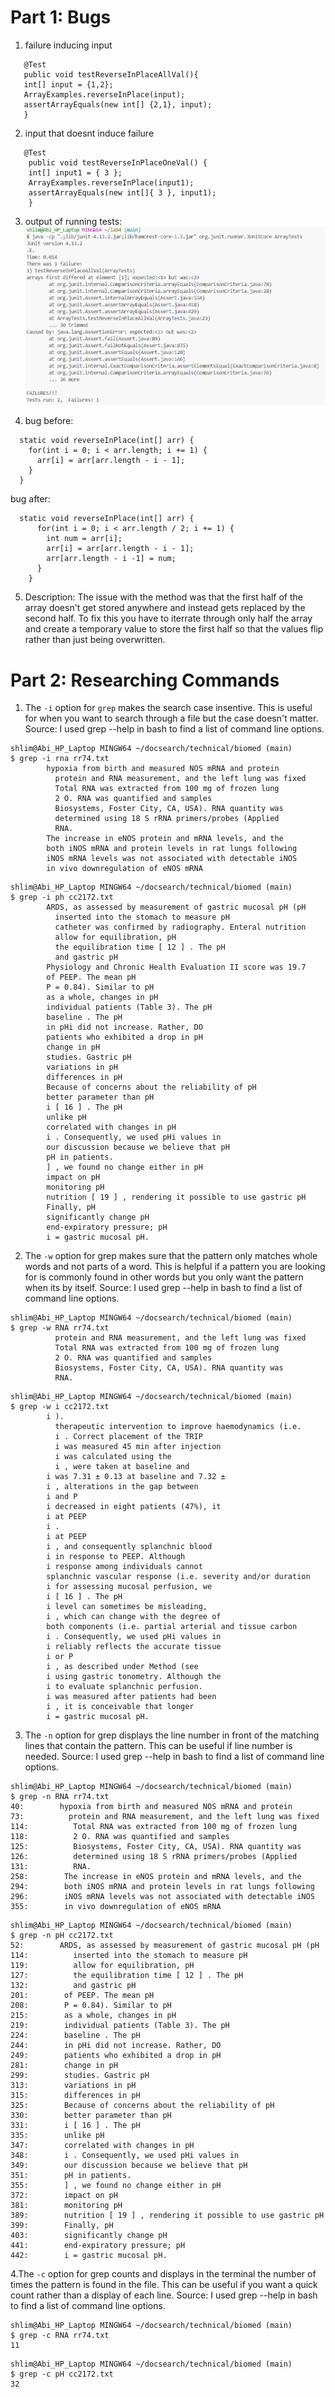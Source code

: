 # Part 1: Bugs
1. failure inducing input
```
   @Test
   public void testReverseInPlaceAllVal(){
   int[] input = {1,2};
   ArrayExamples.reverseInPlace(input);
   assertArrayEquals(new int[] {2,1}, input);
   }
```
   
2. input that doesnt induce failure
```
   @Test 
	public void testReverseInPlaceOneVal() {
    int[] input1 = { 3 };
    ArrayExamples.reverseInPlace(input1);
    assertArrayEquals(new int[]{ 3 }, input1);
	}
```
3. output of running tests:
![Image](test.png)
  
5. bug before:
```
  static void reverseInPlace(int[] arr) {
    for(int i = 0; i < arr.length; i += 1) {
      arr[i] = arr[arr.length - i - 1];
    }
  }
```
  bug after:
```
  static void reverseInPlace(int[] arr) {
      for(int i = 0; i < arr.length / 2; i += 1) {
        int num = arr[i];
        arr[i] = arr[arr.length - i - 1];
        arr[arr.length - i -1] = num;
      }
    }
```

5. Description: The issue with the method was that the first half of the array doesn't get stored anywhere and instead gets replaced by the second half. To fix this you have to iterrate through only half the array and create a temporary value to store the first half so that the values flip rather than just being overwritten.

# Part 2: Researching Commands
1. The `-i` option for `grep` makes the search case insentive. This is useful for when you want to search through a file but the case doesn't matter. Source: I used grep --help in bash to find a list of command line options.
```
shlim@Abi_HP_Laptop MINGW64 ~/docsearch/technical/biomed (main)
$ grep -i rna rr74.txt
        hypoxia from birth and measured NOS mRNA and protein
          protein and RNA measurement, and the left lung was fixed
          Total RNA was extracted from 100 mg of frozen lung
          2 O. RNA was quantified and samples
          Biosystems, Foster City, CA, USA). RNA quantity was
          determined using 18 S rRNA primers/probes (Applied
          RNA.
        The increase in eNOS protein and mRNA levels, and the
        both iNOS mRNA and protein levels in rat lungs following
        iNOS mRNA levels was not associated with detectable iNOS
        in vivo downregulation of eNOS mRNA
```
```
shlim@Abi_HP_Laptop MINGW64 ~/docsearch/technical/biomed (main)
$ grep -i ph cc2172.txt
        ARDS, as assessed by measurement of gastric mucosal pH (pH 
          inserted into the stomach to measure pH
          catheter was confirmed by radiography. Enteral nutrition
          allow for equilibration, pH
          the equilibration time [ 12 ] . The pH
          and gastric pH
        Physiology and Chronic Health Evaluation II score was 19.7
        of PEEP. The mean pH
        P = 0.84). Similar to pH
        as a whole, changes in pH
        individual patients (Table 3). The pH
        baseline . The pH
        in pHi did not increase. Rather, DO
        patients who exhibited a drop in pH
        change in pH
        studies. Gastric pH
        variations in pH
        differences in pH
        Because of concerns about the reliability of pH
        better parameter than pH
        i [ 16 ] . The pH
        unlike pH
        correlated with changes in pH
        i . Consequently, we used pHi values in
        our discussion because we believe that pH
        pH in patients.
        ] , we found no change either in pH
        impact on pH
        monitoring pH
        nutrition [ 19 ] , rendering it possible to use gastric pH
        Finally, pH
        significantly change pH
        end-expiratory pressure; pH
        i = gastric mucosal pH.
```
2. The `-w` option for grep makes sure that the pattern only matches whole words and not parts of a word. This is helpful if a pattern you are looking for is commonly found in other words but you only want the pattern when its by itself. Source: I used grep --help in bash to find a list of command line options.
```
shlim@Abi_HP_Laptop MINGW64 ~/docsearch/technical/biomed (main)
$ grep -w RNA rr74.txt
          protein and RNA measurement, and the left lung was fixed
          Total RNA was extracted from 100 mg of frozen lung
          2 O. RNA was quantified and samples
          Biosystems, Foster City, CA, USA). RNA quantity was
          RNA.
```
```
shlim@Abi_HP_Laptop MINGW64 ~/docsearch/technical/biomed (main)
$ grep -w i cc2172.txt
        i ).
          therapeutic intervention to improve haemodynamics (i.e.
          i . Correct placement of the TRIP
          i was measured 45 min after injection
          i was calculated using the
          i , were taken at baseline and
        i was 7.31 ± 0.13 at baseline and 7.32 ±
        i , alterations in the gap between
        i and P
        i decreased in eight patients (47%), it
        i at PEEP
        i .
        i at PEEP
        i , and consequently splanchnic blood
        i in response to PEEP. Although
        i response among individuals cannot
        splanchnic vascular response (i.e. severity and/or duration
        i for assessing mucosal perfusion, we
        i [ 16 ] . The pH
        i level can sometimes be misleading,
        i , which can change with the degree of
        both components (i.e. partial arterial and tissue carbon
        i . Consequently, we used pHi values in
        i reliably reflects the accurate tissue
        i or P
        i , as described under Method (see
        i using gastric tonometry. Although the
        i to evaluate splanchnic perfusion.
        i was measured after patients had been
        i , it is conceivable that longer
        i = gastric mucosal pH.
```
3. The `-n` option for grep displays the line number in front of the matching lines that contain the pattern. This can be useful if line number is needed. Source: I used grep --help in bash to find a list of command line options.
```
shlim@Abi_HP_Laptop MINGW64 ~/docsearch/technical/biomed (main)
$ grep -n RNA rr74.txt
40:        hypoxia from birth and measured NOS mRNA and protein
73:          protein and RNA measurement, and the left lung was fixed
114:          Total RNA was extracted from 100 mg of frozen lung
118:          2 O. RNA was quantified and samples
125:          Biosystems, Foster City, CA, USA). RNA quantity was
126:          determined using 18 S rRNA primers/probes (Applied
131:          RNA.
258:        The increase in eNOS protein and mRNA levels, and the
294:        both iNOS mRNA and protein levels in rat lungs following
296:        iNOS mRNA levels was not associated with detectable iNOS
355:        in vivo downregulation of eNOS mRNA
```
```
shlim@Abi_HP_Laptop MINGW64 ~/docsearch/technical/biomed (main)
$ grep -n pH cc2172.txt
52:        ARDS, as assessed by measurement of gastric mucosal pH (pH 
114:          inserted into the stomach to measure pH
119:          allow for equilibration, pH
127:          the equilibration time [ 12 ] . The pH
132:          and gastric pH
201:        of PEEP. The mean pH
208:        P = 0.84). Similar to pH
215:        as a whole, changes in pH
219:        individual patients (Table 3). The pH
224:        baseline . The pH
244:        in pHi did not increase. Rather, DO
249:        patients who exhibited a drop in pH
281:        change in pH
299:        studies. Gastric pH
313:        variations in pH
315:        differences in pH
325:        Because of concerns about the reliability of pH
330:        better parameter than pH
331:        i [ 16 ] . The pH
335:        unlike pH
347:        correlated with changes in pH
348:        i . Consequently, we used pHi values in
349:        our discussion because we believe that pH
351:        pH in patients.
355:        ] , we found no change either in pH 
372:        impact on pH
381:        monitoring pH
389:        nutrition [ 19 ] , rendering it possible to use gastric pH
399:        Finally, pH
403:        significantly change pH
441:        end-expiratory pressure; pH
442:        i = gastric mucosal pH.
```
4.The `-c` option for grep counts and displays in the terminal the number of times the pattern is found in the file. This can be useful if you want a quick count rather than a display of each line. Source: I used grep --help in bash to find a list of command line options.
```
shlim@Abi_HP_Laptop MINGW64 ~/docsearch/technical/biomed (main)
$ grep -c RNA rr74.txt
11
```
```
shlim@Abi_HP_Laptop MINGW64 ~/docsearch/technical/biomed (main)
$ grep -c pH cc2172.txt
32
```
